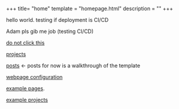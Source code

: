 +++
title= "home"
template = "homepage.html"
description = ""
+++

hello world. testing if deployment is CI/CD

Adam pls gib me job (testing CI/CD)

[do not click this](./gotem/video)

[projects](./projects/)

[posts](./posts/) <- posts for now is a walkthrough of the template

[webpage configuration](./posts/configuration)

[example pages](./tags/example/).

[example projects](./projects/)


